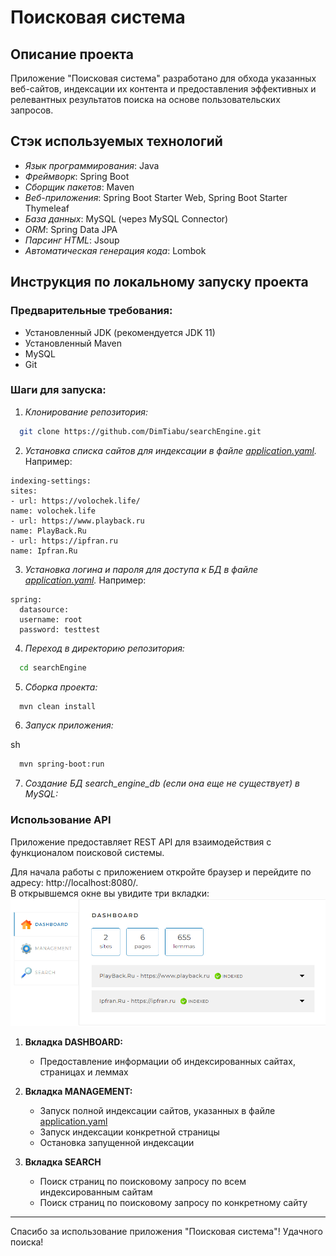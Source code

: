 # Поисковая система

## Описание проекта

Приложение "Поисковая система" разработано для обхода указанных веб-сайтов,
индексации их контента и предоставления эффективных и релевантных результатов
поиска на основе пользовательских запросов.

## Стэк используемых технологий

- *Язык программирования*: Java
- *Фреймворк*: Spring Boot
- *Сборщик пакетов*: Maven
- *Веб-приложения*: Spring Boot Starter Web, Spring Boot Starter Thymeleaf 
- *База данных*: MySQL (через MySQL Connector)
- *ORM*: Spring Data JPA
- *Парсинг HTML*: Jsoup
- *Автоматическая генерация кода*: Lombok

## Инструкция по локальному запуску проекта

### Предварительные требования:

- Установленный JDK (рекомендуется JDK 11)
- Установленный Maven
- MySQL
- Git

### Шаги для запуска:

1. *Клонирование репозитория:*

```sh
  git clone https://github.com/DimTiabu/searchEngine.git
```

2. *Установка списка сайтов для индексации в файле [application.yaml](application.yaml).* Например:

```
indexing-settings:
sites:
- url: https://volochek.life/
name: volochek.life
- url: https://www.playback.ru
name: PlayBack.Ru
- url: https://ipfran.ru
name: Ipfran.Ru
```

3. *Установка логина и пароля для доступа к БД в файле [application.yaml](application.yaml).* Например:
  ```
spring:
    datasource:
    username: root
    password: testtest
```
4. *Переход в директорию репозитория:*

```sh
  cd searchEngine
```

5. *Сборка проекта:*

```sh
  mvn clean install
```

6. *Запуск приложения:*

sh

```sh
  mvn spring-boot:run
```

7. *Создание БД search_engine_db (если она еще не существует) в MySQL:*


### Использование API

Приложение предоставляет REST API для взаимодействия
с функционалом поисковой системы.

Для начала работы с приложением откройте браузер
и перейдите по адресу: http://localhost:8080/.  
В открывшемся окне вы увидите три вкладки:
![img.png](src/main/resources/app_screen.png)

1. **Вкладка DASHBOARD:** 
   * Предоставление информации об индексированных сайтах, страницах и леммах


2. **Вкладка MANAGEMENT:** 
   * Запуск полной индексации сайтов, 
указанных в файле [application.yaml](application.yaml) 
   * Запуск индексации конкретной страницы
   * Остановка запущенной индексации


3. **Вкладка SEARCH**
   * Поиск страниц по поисковому запросу по всем индексированным сайтам
   * Поиск страниц по поисковому запросу по конкретному сайту
     

---

Спасибо за использование приложения "Поисковая система"! Удачного поиска!
